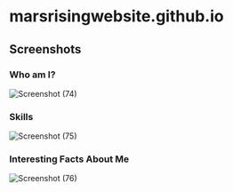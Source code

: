 # marsrisingwebsite.github.io
## Screenshots

### Who am I?

![Screenshot (74)](https://user-images.githubusercontent.com/119779217/208311507-855b84c1-ddc1-49a5-a3fc-82ee2031bb2c.png)

### Skills

![Screenshot (75)](https://user-images.githubusercontent.com/119779217/208311513-43d96ae7-c4ba-4f8c-8496-615d046a8559.png)

### Interesting Facts About Me

![Screenshot (76)](https://user-images.githubusercontent.com/119779217/208311518-c373804d-4014-46fa-9899-4cddb90aca06.png)

